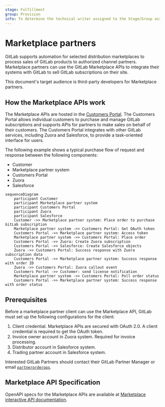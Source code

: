```yaml
---
stage: Fulfillment
group: Provision
info: To determine the technical writer assigned to the Stage/Group associated with this page, see https://about.gitlab.com/handbook/product/ux/technical-writing/#assignments
---
```


# Marketplace partners

GitLab supports automation for selected distribution marketplaces to process sales of GitLab products to authorized
channel partners. Marketplace partners can use the GitLab Marketplace APIs to integrate their systems with GitLab to
sell GitLab subscriptions on their site.

This document's target audience is third-party developers for Marketplace partners.

## How the Marketplace APIs work

The Marketplace APIs are hosted in the [Customers Portal](https://customers.gitlab.com/). The Customers Portal allows
individual customers to purchase and manage GitLab subscriptions and supports APIs for partners
to make sales on behalf of their customers. The Customers Portal integrates with other GitLab services, including
Zuora and Salesforce, to provide a task-oriented interface for users.

The following example shows a typical purchase flow of request and response between the following components:

- Customer
- Marketplace partner system
- Customers Portal
- Zuora
- Salesforce

```mermaid
sequenceDiagram
    participant Customer
    participant Marketplace partner system
    participant Customers Portal
    participant Zuora
    participant Salesforce
    Customer ->> Marketplace partner system: Place order to purchase GitLab subscription
    Marketplace partner system ->> Customers Portal: Get OAuth token
    Customers Portal ->> Marketplace partner system: Access token
    Marketplace partner system ->> Customers Portal: Place order
    Customers Portal ->> Zuora: Create Zuora subscription
    Customers Portal ->> Salesforce: Create Salesforce objects
    Zuora ->> Customers Portal: Success response with Zuora subscription data
    Customers Portal ->> Marketplace partner system: Success response with order ID
    Zuora ->> Customers Portal: Zuora callout event
    Customers Portal ->> Customer: send license notification
    Marketplace partner system ->> Customers Portal: Poll order status
    Customers Portal ->> Marketplace partner system: Success response with order status
```

## Prerequisites

Before a marketplace partner client can use the Marketplace API, GitLab must set up the following configurations for the client:

1. Client credential. Marketplace APIs are secured with OAuth 2.0. A client credential is required to get the OAuth token.
1. Invoice owner account in Zuora system. Required for invoice processing.
1. Distributor account in Salesforce system.
1. Trading partner account in Salesforce system.

Interested GitLab Partners should contact their GitLab Partner Manager or email [`partnerorderops`](mailto:partnerorderops@gitlab.com).

## Marketplace API Specification

OpenAPI specs for the Marketplace APIs are available at [Marketplace interactive API documentation](https://customers.staging.gitlab.com/openapi_docs/marketplace).
